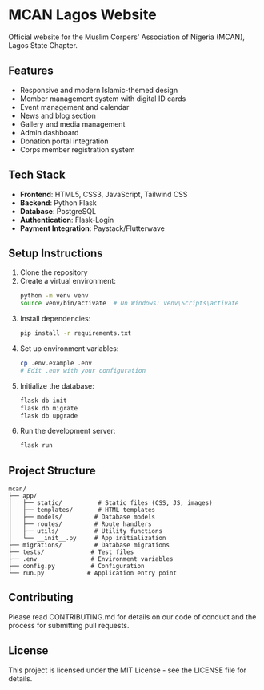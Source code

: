 # MCAN Lagos Website

Official website for the Muslim Corpers' Association of Nigeria (MCAN), Lagos State Chapter.

## Features

- Responsive and modern Islamic-themed design
- Member management system with digital ID cards
- Event management and calendar
- News and blog section
- Gallery and media management
- Admin dashboard
- Donation portal integration
- Corps member registration system

## Tech Stack

- **Frontend**: HTML5, CSS3, JavaScript, Tailwind CSS
- **Backend**: Python Flask
- **Database**: PostgreSQL
- **Authentication**: Flask-Login
- **Payment Integration**: Paystack/Flutterwave

## Setup Instructions

1. Clone the repository
2. Create a virtual environment:
   ```bash
   python -m venv venv
   source venv/bin/activate  # On Windows: venv\Scripts\activate
   ```
3. Install dependencies:
   ```bash
   pip install -r requirements.txt
   ```
4. Set up environment variables:
   ```bash
   cp .env.example .env
   # Edit .env with your configuration
   ```
5. Initialize the database:
   ```bash
   flask db init
   flask db migrate
   flask db upgrade
   ```
6. Run the development server:
   ```bash
   flask run
   ```

## Project Structure

```
mcan/
├── app/
│   ├── static/          # Static files (CSS, JS, images)
│   ├── templates/       # HTML templates
│   ├── models/         # Database models
│   ├── routes/         # Route handlers
│   ├── utils/          # Utility functions
│   └── __init__.py     # App initialization
├── migrations/         # Database migrations
├── tests/             # Test files
├── .env               # Environment variables
├── config.py          # Configuration
└── run.py            # Application entry point
```

## Contributing

Please read CONTRIBUTING.md for details on our code of conduct and the process for submitting pull requests.

## License

This project is licensed under the MIT License - see the LICENSE file for details. 
